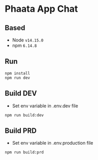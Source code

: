 # Phaata App Chat
## Based

- Node `v14.15.0`
- npm `6.14.8`


## Run
```
npm install
npm run dev

```

## Build DEV
- Set env variable in .env.dev file

```
npm run build:dev

```

## Build PRD
- Set env variable in .env.production file

```
npm run build:prd

```
